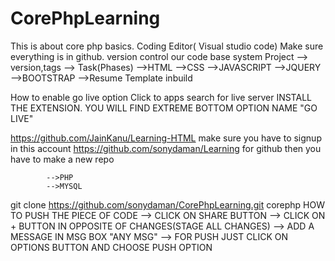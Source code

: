 # CorePhpLearning

This is about core php basics.
Coding Editor( Visual studio code)
Make sure everything is in github.
version control our code base system
Project
--> version,tags
--> Task(Phases)
-->HTML
-->CSS
-->JAVASCRIPT
-->JQUERY
-->BOOTSTRAP
-->Resume Template inbuild

How to enable go live option
Click to apps
search for live server
INSTALL THE EXTENSION.
YOU WILL FIND EXTREME BOTTOM OPTION NAME "GO LIVE"

https://github.com/JainKanu/Learning-HTML
make sure you have to signup in this account
https://github.com/sonydaman/Learning for github
then you have to make a new repo

            -->PHP
            -->MYSQL

git clone https://github.com/sonydaman/CorePhpLearning.git corephp
HOW TO PUSH THE PIECE OF CODE
--> CLICK ON SHARE BUTTON
--> CLICK ON + BUTTON IN OPPOSITE OF CHANGES(STAGE ALL CHANGES)
--> ADD A MESSAGE IN MSG BOX "ANY MSG"
--> FOR PUSH JUST CLICK ON OPTIONS BUTTON AND CHOOSE PUSH OPTION

